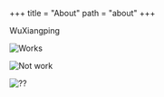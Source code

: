 +++
title = "About"
path = "about"
+++

WuXiangping

![Works](/projects/project-1.jpg)

![Not work](/projects/demo/project-1.jpg)


![??](/posts/qulvxing.png)
